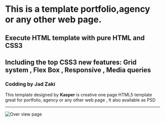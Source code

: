 
# This is a  template portfolio,agency or any other web page.
## Execute HTML template with **pure** HTML and CSS3
## Including the top CSS3 new features:  Grid system , Flex Box , Responsive , Media queries 
### Codding by Jad Zaki 
This template  designed by  **Kasper** is creative one page HTML5 template great for portfolio, agency or any other web page , It also available as 
PSD  

_______
![Over view page](https://github.com/jadsaz/HTML_CSS3_Template2/blob/main/design/all.png)

